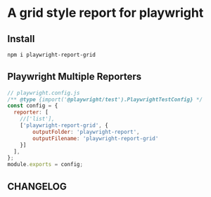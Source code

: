 # A grid style report for playwright

## Install
```sh
npm i playwright-report-grid
```

## Playwright Multiple Reporters
```js
// playwright.config.js
/** @type {import('@playwright/test').PlaywrightTestConfig} */
const config = {
  reporter: [
    //['list'],
    ['playwright-report-grid', {  
        outputFolder: 'playwright-report',
        outputFilename: 'playwright-report-grid'
    }]
  ],
};
module.exports = config;
```

## CHANGELOG
